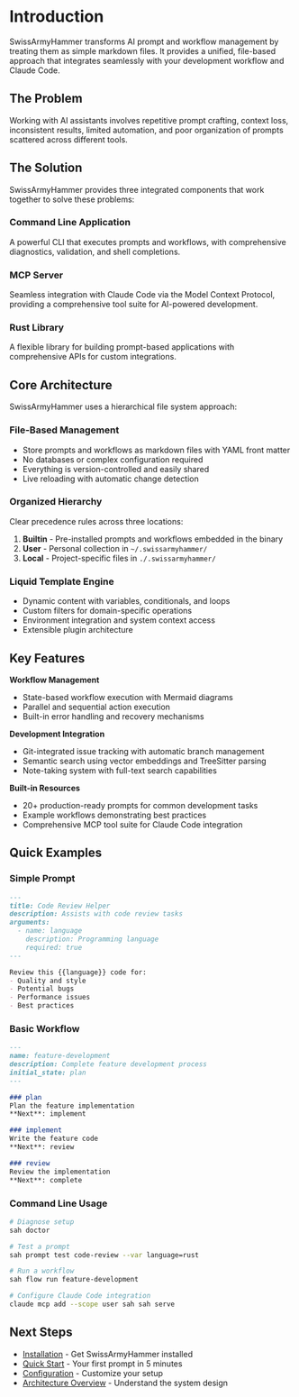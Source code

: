 # Introduction

SwissArmyHammer transforms AI prompt and workflow management by treating them as simple markdown files. It provides a unified, file-based approach that integrates seamlessly with your development workflow and Claude Code.

## The Problem

Working with AI assistants involves repetitive prompt crafting, context loss, inconsistent results, limited automation, and poor organization of prompts scattered across different tools.

## The Solution

SwissArmyHammer provides three integrated components that work together to solve these problems:

### Command Line Application
A powerful CLI that executes prompts and workflows, with comprehensive diagnostics, validation, and shell completions.

### MCP Server  
Seamless integration with Claude Code via the Model Context Protocol, providing a comprehensive tool suite for AI-powered development.

### Rust Library
A flexible library for building prompt-based applications with comprehensive APIs for custom integrations.

## Core Architecture

SwissArmyHammer uses a hierarchical file system approach:

### File-Based Management
- Store prompts and workflows as markdown files with YAML front matter
- No databases or complex configuration required
- Everything is version-controlled and easily shared
- Live reloading with automatic change detection

### Organized Hierarchy
Clear precedence rules across three locations:

1. **Builtin** - Pre-installed prompts and workflows embedded in the binary
2. **User** - Personal collection in `~/.swissarmyhammer/`  
3. **Local** - Project-specific files in `./.swissarmyhammer/`

### Liquid Template Engine
- Dynamic content with variables, conditionals, and loops
- Custom filters for domain-specific operations
- Environment integration and system context access
- Extensible plugin architecture

## Key Features

**Workflow Management**
- State-based workflow execution with Mermaid diagrams
- Parallel and sequential action execution
- Built-in error handling and recovery mechanisms

**Development Integration**
- Git-integrated issue tracking with automatic branch management
- Semantic search using vector embeddings and TreeSitter parsing
- Note-taking system with full-text search capabilities

**Built-in Resources**
- 20+ production-ready prompts for common development tasks
- Example workflows demonstrating best practices
- Comprehensive MCP tool suite for Claude Code integration

## Quick Examples

### Simple Prompt
```markdown
---
title: Code Review Helper
description: Assists with code review tasks
arguments:
  - name: language
    description: Programming language
    required: true
---

Review this {{language}} code for:
- Quality and style
- Potential bugs
- Performance issues
- Best practices
```

### Basic Workflow
```markdown
---
name: feature-development
description: Complete feature development process
initial_state: plan
---

### plan
Plan the feature implementation
**Next**: implement

### implement  
Write the feature code
**Next**: review

### review
Review the implementation
**Next**: complete
```

### Command Line Usage
```bash
# Diagnose setup
sah doctor

# Test a prompt
sah prompt test code-review --var language=rust

# Run a workflow
sah flow run feature-development

# Configure Claude Code integration
claude mcp add --scope user sah sah serve
```

## Next Steps

- [Installation](installation.md) - Get SwissArmyHammer installed
- [Quick Start](quick-start.md) - Your first prompt in 5 minutes
- [Configuration](configuration.md) - Customize your setup
- [Architecture Overview](architecture.md) - Understand the system design